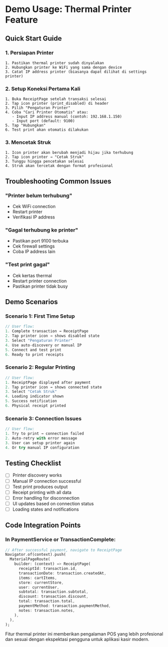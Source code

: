 # Demo Usage: Thermal Printer Feature

## Quick Start Guide

### 1. Persiapan Printer

```
1. Pastikan thermal printer sudah dinyalakan
2. Hubungkan printer ke WiFi yang sama dengan device
3. Catat IP address printer (biasanya dapat dilihat di settings printer)
```

### 2. Setup Koneksi Pertama Kali

```
1. Buka ReceiptPage setelah transaksi selesai
2. Tap icon printer (print_disabled) di header
3. Pilih "Pengaturan Printer"
4. Coba "Cari Printer Otomatis" atau:
   - Input IP address manual (contoh: 192.168.1.150)
   - Input port (default: 9100)
5. Tap "Hubungkan"
6. Test print akan otomatis dilakukan
```

### 3. Mencetak Struk

```
1. Icon printer akan berubah menjadi hijau jika terhubung
2. Tap icon printer → "Cetak Struk"
3. Tunggu hingga pencetakan selesai
4. Struk akan tercetak dengan format profesional
```

## Troubleshooting Common Issues

### "Printer belum terhubung"

- Cek WiFi connection
- Restart printer
- Verifikasi IP address

### "Gagal terhubung ke printer"

- Pastikan port 9100 terbuka
- Cek firewall settings
- Coba IP address lain

### "Test print gagal"

- Cek kertas thermal
- Restart printer connection
- Pastikan printer tidak busy

## Demo Scenarios

### Scenario 1: First Time Setup

```dart
// User flow:
1. Complete transaction → ReceiptPage
2. Tap printer icon → shows disabled state
3. Select "Pengaturan Printer"
4. Use auto-discovery or manual IP
5. Connect and test print
6. Ready to print receipts
```

### Scenario 2: Regular Printing

```dart
// User flow:
1. ReceiptPage displayed after payment
2. Tap printer icon → shows connected state
3. Select "Cetak Struk"
4. Loading indicator shown
5. Success notification
6. Physical receipt printed
```

### Scenario 3: Connection Issues

```dart
// User flow:
1. Try to print → connection failed
2. Auto-retry with error message
3. User can setup printer again
4. Or try manual IP configuration
```

## Testing Checklist

- [ ] Printer discovery works
- [ ] Manual IP connection successful
- [ ] Test print produces output
- [ ] Receipt printing with all data
- [ ] Error handling for disconnection
- [ ] UI updates based on connection status
- [ ] Loading states and notifications

## Code Integration Points

### In PaymentService or TransactionComplete:

```dart
// After successful payment, navigate to ReceiptPage
Navigator.of(context).push(
  MaterialPageRoute(
    builder: (context) => ReceiptPage(
      receiptId: transaction.id,
      transactionDate: transaction.createdAt,
      items: cartItems,
      store: currentStore,
      user: currentUser,
      subtotal: transaction.subtotal,
      discount: transaction.discount,
      total: transaction.total,
      paymentMethod: transaction.paymentMethod,
      notes: transaction.notes,
    ),
  ),
);
```

Fitur thermal printer ini memberikan pengalaman POS yang lebih profesional dan sesuai dengan ekspektasi pengguna untuk aplikasi kasir modern.
